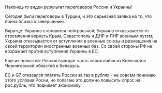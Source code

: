 Наконец-то виден результат переговоров России и Украины!

Сегодня были переговоры в Турции, и это серьезная заявка на то, что война близка к завершению.

Вкратце: Украина становится нейтральной;
Украина отказывается от стремления вернуть Крым, Севастополь и ДНР и ЛНР военным путем;
Украина отказывается от вступления в военные союзы и размещения на своей территории иностранных военных баз. 
Со своей стороны РФ не возражает против вступления Украины в ЕС.

Еще из новостей:
Россия выводит часть своих войск из Киевской и Черниговской областей в Беларусь.

ЕС и G7 отказался платить России за газ в рублях - не совсем понимаю этого условия Росии, но полагаю это должно повысить спрос на рос.рубль, что поднимет экономику.